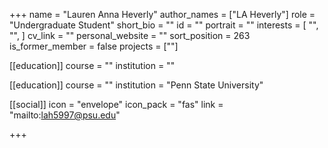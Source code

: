 +++
name = "Lauren Anna Heverly"
author_names = ["LA Heverly"]
role = "Undergraduate Student"
short_bio = ""
id = ""
portrait = ""
interests = [
  "",
  "",
]
cv_link = ""
personal_website = ""
sort_position = 263
is_former_member = false
projects = [""]

[[education]]
  course = ""
  institution = ""

[[education]]
  course = ""
  institution = "Penn State University"

[[social]]
    icon = "envelope"
    icon_pack = "fas"
    link = "mailto:lah5997@psu.edu"


+++


